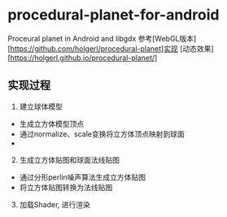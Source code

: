 # procedural-planet-for-android
Proceural planet in Android and libgdx
参考[WebGL版本][https://github.com/holgerl/procedural-planet]实现
[动态效果][https://holgerl.github.io/procedural-planet/]

## 实现过程
1. 建立球体模型
 - 生成立方体模型顶点
 - 通过normalize、scale变换将立方体顶点映射到球面
 - 
2. 生成立方体贴图和球面法线贴图
 - 通过分形perlin噪声算法生成立方体贴图
 - 将立方体贴图转换为法线贴图
3. 加载Shader, 进行渲染
 
 
 